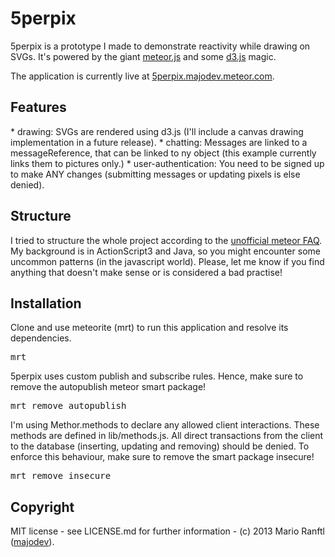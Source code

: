 <h1>5perpix</h1>
5perpix is a prototype I made to demonstrate reactivity while drawing on SVGs. It's powered by the giant <a href="http://www.meteor.com">meteor.js</a> and some <a href="http://d3js.org/">d3.js</a> magic.

The application is currently live at <a href="http://5perpix.majodev.meteor.com">5perpix.majodev.meteor.com</a>.

<h2>Features</h2>
* drawing: SVGs are rendered using d3.js (I'll include a canvas drawing implementation in a future release).
* chatting: Messages are linked to a messageReference, that can be linked to ny object (this example currently links them to pictures only.)
* user-authentication: You need to be signed up to make ANY changes (submitting messages or updating pixels is else denied).

<h2>Structure</h2>
I tried to structure the whole project according to the <a href="https://github.com/oortcloud/unofficial-meteor-faq">unofficial meteor FAQ</a>. My background is in ActionScript3 and Java, so you might encounter some uncommon patterns (in the javascript world). Please, let me know if you find anything that doesn't make sense or is considered a bad practise!

<h2>Installation</h2>
Clone and use meteorite (mrt) to run this application and resolve its dependencies.
<pre>mrt</pre>

5perpix uses custom publish and subscribe rules. Hence, make sure to remove the autopublish meteor smart package!
<pre>mrt remove autopublish</pre>

I'm using Methor.methods to declare any allowed client interactions. These methods are defined in lib/methods.js. All direct transactions from the client to the database (inserting, updating and removing) should be denied. To enforce this behaviour, make sure to remove the smart package insecure! 
<pre>mrt remove insecure</pre>

<h2>Copyright</h2>
MIT license - see LICENSE.md for further information -
(c) 2013 Mario Ranftl (<a href="http://www.majodev.com">majodev</a>).
